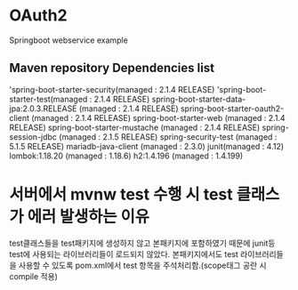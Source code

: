 # OAuth2

Springboot webservice example

## Maven repository Dependencies list
'spring-boot-starter-security(managed : 2.1.4 RELEASE)
'spring-boot-starter-test(managed : 2.1.4 RELEASE)
spring-boot-starter-data-jpa:2.0.3.RELEASE (managed : 2.1.4 RELEASE)
spring-boot-starter-oauth2-client (managed : 2.1.4 RELEASE)
spring-boot-starter-web (managed : 2.1.4 RELEASE)
spring-boot-starter-mustache (managed : 2.1.4 RELEASE)
spring-session-jdbc (managed : 2.1.5 RELEASE)
spring-security-test (managed : 5.1.5 RELEASE)
mariadb-java-client (managed : 2.3.0)
junit(managed : 4.12)
lombok:1.18.20 (managed : 1.18.6)
h2:1.4.196 (managed : 1.4.199)

# 서버에서 mvnw test 수행 시 test 클래스가 에러 발생하는 이유
test클래스들을 test패키지에 생성하지 않고 본패키지에 포함하였기 때문에 junit등 test에 사용되는 라이브러리들이 로드되지 않았다.
본패키지에서도 test 라이브러리들을 사용할 수 있도록 pom.xml에서 <scope>test</scope> 항목을 주석처리함.(scope태그 공란 시 <scope>compile</scope> 적용)
